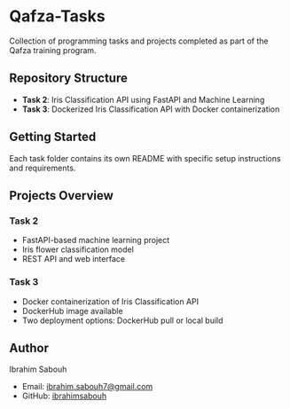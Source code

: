 # Qafza-Tasks
Collection of programming tasks and projects completed as part of the Qafza training program.

## Repository Structure
- **Task 2**: Iris Classification API using FastAPI and Machine Learning
- **Task 3**: Dockerized Iris Classification API with Docker containerization

## Getting Started
Each task folder contains its own README with specific setup instructions and requirements.

## Projects Overview
### Task 2
- FastAPI-based machine learning project
- Iris flower classification model
- REST API and web interface

### Task 3
- Docker containerization of Iris Classification API
- DockerHub image available
- Two deployment options: DockerHub pull or local build

## Author
Ibrahim Sabouh
- Email: ibrahim.sabouh7@gmail.com
- GitHub: [ibrahimsabouh](https://github.com/ibrahimsabouh/Qafza-Tasks)
